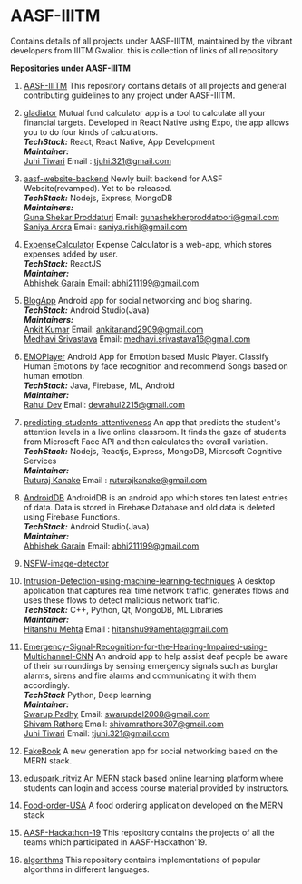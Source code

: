 # AASF-IIITM

Contains details of all projects under AASF-IIITM, maintained by the vibrant developers from IIITM Gwalior.
this is collection of links of all repository


**Repositories under AASF-IIITM**
  1. [AASF-IIITM](https://github.com/AASF-IIITM/Source-AASF)
    This repository contains details of all projects and general contributing guidelines to any project under AASF-IIITM.
    

  2. [gladiator](https://github.com/AASF-IIITM/gladiator)
    Mutual fund calculator app is a tool to calculate all your financial targets. Developed in React Native using Expo, the app allows you to do four kinds of  calculations.<br/>
      ***TechStack:*** React, React Native, App Development<br/>
      ***Maintainer:*** <br/>
                [Juhi Tiwari](https://github.com/juhitiwari)
                   Email : tjuhi.321@gmail.com
    
  3. [aasf-website-backend](https://github.com/AASF-IIITM/aasf-website-backend)
    Newly built backend for AASF Website(revamped). Yet to be released.<br/>
      ***TechStack:*** Nodejs, Express, MongoDB<br/>
      ***Maintainers:*** <br/>[Guna Shekar Proddaturi](https://github.com/GunaShekar02)
                             Email: gunashekherproddatoori@gmail.com<br/>
                          [Saniya Arora](https://github.com/sar99)
                              Email: saniya.rishi@gmail.com
  4. [ExpenseCalculator](https://github.com/AASF-IIITM/ExpenseCalculator)
  Expense Calculator is a web-app, which stores expenses added by user.<br/>
     ***TechStack:*** ReactJS<br/>
      ***Maintainer:*** <br/>
            [Abhishek Garain](https://github.com/abhi211199)
            Email: abhi211199@gmail.com
  5. [BlogApp](https://github.com/AASF-IIITM/BlogApp)
      Android app for social networking and blog sharing.<br/>
      ***TechStack:*** Android Studio(Java)<br/>
      ***Maintainers:*** <br/>[Ankit Kumar](https://github.com/theanandankit)
                             Email: ankitanand2909@gmail.com<br/>
                          [Medhavi Srivastava](https://github.com/Medhavi-16)
                              Email: medhavi.srivastava16@gmail.com
  6. [EMOPlayer](https://github.com/AASF-IIITM/EMOPlayer)
  Android App for Emotion based Music Player. Classify Human Emotions by face recognition and recommend Songs based on human emotion.<br/>
      ***TechStack:*** Java, Firebase, ML, Android<br/>
      ***Maintainer:*** <br/>
            [Rahul Dev](https://github.com/devr22)
            Email: devrahul2215@gmail.com
  7. [predicting-students-attentiveness](https://github.com/AASF-IIITM/predicting-students-attentiveness) 
    An app that predicts the student's attention levels in a live online classroom. It finds the gaze of students from Microsoft Face API and then calculates the overall variation. <br/>
     ***TechStack:*** Nodejs, Reactjs, Express, MongoDB, Microsoft Cognitive Services <br/>
     ***Maintainer:*** <br/>[Ruturaj Kanake](https://github.com/ruturajkanake) 
                      Email : ruturajkanake@gmail.com
  8. [AndroidDB](https://github.com/AASF-IIITM/AndroidDB)
  AndroidDB is an android app which stores ten latest entries of data. Data is stored in Firebase Database and old data is deleted using Firebase Functions.<br/>
     ***TechStack:*** Android Studio(Java)<br/>
     ***Maintainer:***<br/>
            [Abhishek Garain](https://github.com/abhi211199)
            Email: abhi211199@gmail.com
  9. [NSFW-image-detector](https://github.com/AASF-IIITM/NSFW-image-detector)
  10. [Intrusion-Detection-using-machine-learning-techniques](https://github.com/AASF-IIITM/Intrusion-Detection-using-machine-learning-techniques)
   A desktop application that captures real time network traffic, generates flows and uses these flows to detect malicious network traffic.<br/>
  ***TechStack:*** C++, Python, Qt, MongoDB, ML Libraries<br/>
  ***Maintainer:*** <br/>
                [Hitanshu Mehta](https://github.com/hitanshu-mehta)
                   Email : hitanshu99amehta@gmail.com
  11. [Emergency-Signal-Recognition-for-the-Hearing-Impaired-using-Multichannel-CNN](https://github.com/AASF-IIITM/Emergency-Signal-Recognition-for-the-Hearing-Impaired-using-Multichannel-CNN)
  An android app to help assist deaf people be aware of their surroundings by sensing emergency signals such as burglar alarms, sirens and fire alarms and  communicating it with them accordingly.</br>
  ***TechStack*** Python, Deep learning </br>
  ***Maintainer:*** </br>
  [Swarup Padhy](https://github.com/paddy-03)
  Email: swarupdel2008@gmail.com </br>
  [Shivam Rathore](https://github.com/rshivam08)
  Email: shivamrathore307@gmail.com </br>
  [Juhi Tiwari](https://github.com/juhitiwari)
  Email: tjuhi.321@gmail.com
  
  13. [FakeBook](https://github.com/AASF-IIITM/FakeBook)
    A new generation app for social networking based on the MERN stack.

  14. [eduspark_ritviz](https://github.com/AASF-IIITM/eduspark_ritviz)
    An MERN stack based online learning platform where students can login and access course material provided by instructors.

  15. [Food-order-USA](https://github.com/AASF-IIITM/Food-order-USA)
    A food ordering application developed on the MERN stack

  16. [AASF-Hackathon-19](https://github.com/AASF-IIITM/AASF-Hackathon-19)
    This repository contains the projects of all the teams which participated in AASF-Hackathon'19.

  17. [algorithms](https://github.com/AASF-IIITM/algorithms)
    This repository contains implementations of popular algorithms in different languages.
    
